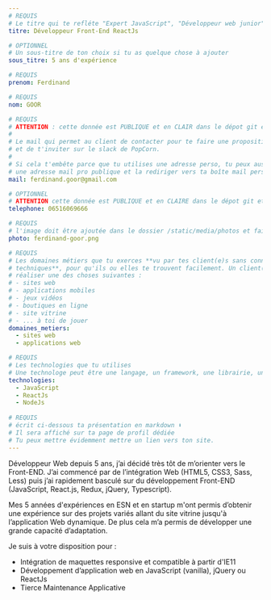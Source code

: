 ```yaml
---
# REQUIS
# Le titre qui te refléte "Expert JavaScript", "Développeur web junior"
titre: Développeur Front-End ReactJs

# OPTIONNEL
# Un sous-titre de ton choix si tu as quelque chose à ajouter
sous_titre: 5 ans d'expérience

# REQUIS
prenom: Ferdinand

# REQUIS
nom: GOOR

# REQUIS
# ATTENTION : cette donnée est PUBLIQUE et en CLAIR dans le dépot git et sur le site
#
# Le mail qui permet au client de contacter pour te faire une proposition de projet
# et de t'inviter sur le slack de PopCorn.
#
# Si cela t'embête parce que tu utilises une adresse perso, tu peux aussi te créer
# une adresse mail pro publique et la rediriger vers ta boîte mail perso
mail: ferdinand.goor@gmail.com

# OPTIONNEL
# ATTENTION cette donnée est PUBLIQUE et en CLAIRE dans le dépot git et sur le site
telephone: 06516069666

# REQUIS
# l'image doit être ajoutée dans le dossier /static/media/photos et faire moins de 100ko !
photo: ferdinand-goor.png

# REQUIS
# Les domaines métiers que tu exerces **vu par tes client(e)s sans connaissances
# techniques**, pour qu'ils ou elles te trouvent facilement. Un client(e) veut par exemple
# réaliser une des choses suivantes :
# - sites web
# - applications mobiles
# - jeux vidéos
# - boutiques en ligne
# - site vitrine
# - ... à toi de jouer
domaines_metiers:
  - sites web
  - applications web

# REQUIS
# Les technologies que tu utilises
# Une technologe peut être une langage, un framework, une librairie, un CMS ...
technologies:
  - JavaScript
  - ReactJs
  - NodeJs
 
# REQUIS
# écrit ci-dessous ta présentation en markdown ⬇️
# Il sera affiché sur ta page de profil dédiée
# Tu peux mettre évidemment mettre un lien vers ton site.
---
```


Développeur Web depuis 5 ans, j’ai décidé très tôt de m’orienter vers le Front-END. J’ai commencé par de l’intégration Web (HTML5, CSS3, Sass, Less) puis j’ai rapidement basculé sur du développement Front-END (JavaScript, React.js, Redux, jQuery, Typescript).

Mes 5 années d'expériences en ESN et en startup m'ont permis d’obtenir une expérience sur des projets variés allant du site vitrine jusqu'à l’application Web dynamique. De plus cela m’a permis de développer une grande capacité d’adaptation.

Je suis à votre disposition pour :

- Intégration de maquettes responsive et compatible à partir d'IE11
- Développement d’application web en JavaScript (vanilla), jQuery ou ReactJs
- Tierce Maintenance Applicative
